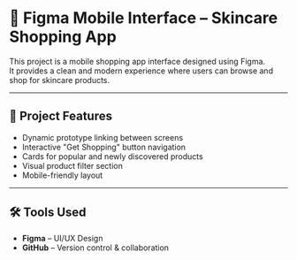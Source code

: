# 🌸 Figma Mobile Interface – Skincare Shopping App

This project is a mobile shopping app interface designed using Figma.  
It provides a clean and modern experience where users can browse and shop for skincare products.

---

## 📱 Project Features

- Dynamic prototype linking between screens  
- Interactive "Get Shopping" button navigation  
- Cards for popular and newly discovered products  
- Visual product filter section  
- Mobile-friendly layout

---

## 🛠️ Tools Used

- **Figma** – UI/UX Design  
- **GitHub** – Version control & collaboration  
